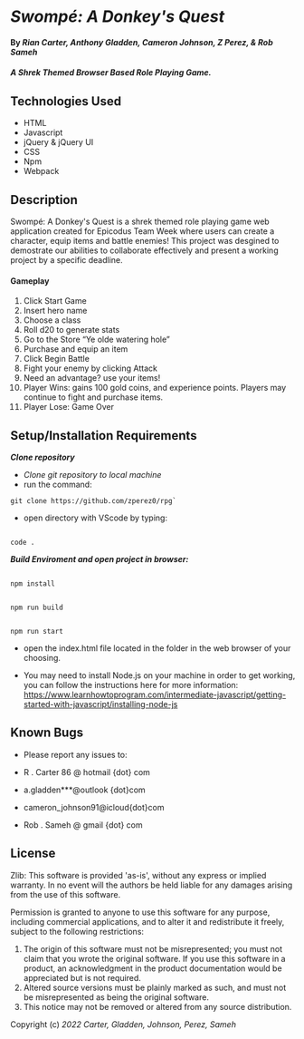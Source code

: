 # _Swompé: A Donkey's Quest_

#### By _**Rian Carter,  Anthony Gladden, Cameron Johnson,  Z Perez, & Rob Sameh**_

#### _A Shrek Themed Browser Based Role Playing Game._

## Technologies Used

* HTML
* Javascript
* jQuery & jQuery UI
* CSS
* Npm
* Webpack


## Description

Swompé: A Donkey's Quest is a shrek themed role playing game web application created for Epicodus Team Week where users can create a character, equip items and battle enemies! This project was desgined to demostrate our abilities to collaborate effectively and present a working project by a specific deadline. 
 
#### Gameplay
1. Click Start Game
2. Insert hero name
3. Choose a class
4. Roll d20 to generate stats
5. Go to the Store “Ye olde watering hole”
6. Purchase and equip an item
7. Click Begin Battle
8. Fight your enemy by clicking Attack
9. Need an advantage? use your items!
10. Player Wins: gains 100 gold coins, and experience points. Players may continue to fight and purchase items.
12. Player Lose: Game Over


## Setup/Installation Requirements

**_Clone repository_**

*  _Clone git repository to local machine_
* run the command:
 ```
git clone https://github.com/zperez0/rpg`
```
 
 * open directory with VScode by typing:
```

code .

```
**_Build Enviroment and open project in browser:_**
```

npm install

```

```

npm run build

```

```

npm run start

```
* open the index.html file located in the <rpg> folder in the web browser of your choosing. 

* You may need to install Node.js on your machine in order to get working, you can follow the instructions here for more information: https://www.learnhowtoprogram.com/intermediate-javascript/getting-started-with-javascript/installing-node-js


## Known Bugs

* Please report any issues to: 

* R . Carter 86 @ hotmail {dot} com
* a.gladden***@outlook {dot}com
* cameron_johnson91@icloud{dot}com
* Rob . Sameh @ gmail {dot} com

## License

Zlib:
  This software is provided 'as-is', without any express or implied
  warranty.  In no event will the authors be held liable for any damages
  arising from the use of this software.

  Permission is granted to anyone to use this software for any purpose,
  including commercial applications, and to alter it and redistribute it
  freely, subject to the following restrictions:

  1. The origin of this software must not be misrepresented; you must not claim that you wrote the original software. If you use this software
     in a product, an acknowledgment in the product documentation would be
     appreciated but is not required.
  2. Altered source versions must be plainly marked as such, and must not be
     misrepresented as being the original software.
  3. This notice may not be removed or altered from any source distribution.

Copyright (c) _2022_ _Carter, Gladden, Johnson, Perez, Sameh_
